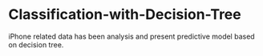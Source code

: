 # Classification-with-Decision-Tree
iPhone related data has been analysis and present predictive model based on decision tree. 
